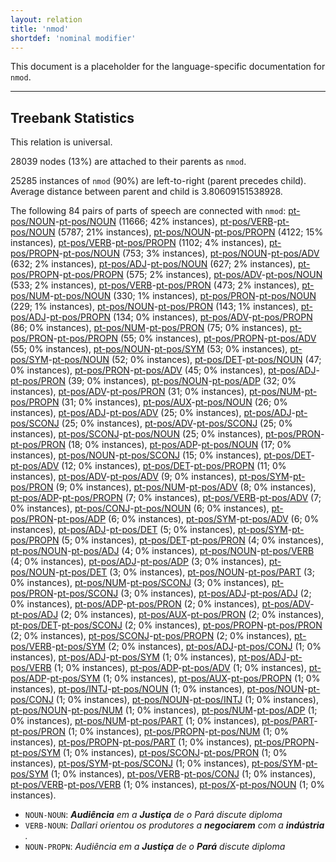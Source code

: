 ```yaml
---
layout: relation
title: 'nmod'
shortdef: 'nominal modifier'
---
```


This document is a placeholder for the language-specific documentation
for `nmod`.

--------------------------------------------------------------------------------

## Treebank Statistics

This relation is universal.

28039 nodes (13%) are attached to their parents as `nmod`.

25285 instances of `nmod` (90%) are left-to-right (parent precedes child).
Average distance between parent and child is 3.80609151538928.

The following 84 pairs of parts of speech are connected with `nmod`: [pt-pos/NOUN]()-[pt-pos/NOUN]() (11666; 42% instances), [pt-pos/VERB]()-[pt-pos/NOUN]() (5787; 21% instances), [pt-pos/NOUN]()-[pt-pos/PROPN]() (4122; 15% instances), [pt-pos/VERB]()-[pt-pos/PROPN]() (1102; 4% instances), [pt-pos/PROPN]()-[pt-pos/NOUN]() (753; 3% instances), [pt-pos/NOUN]()-[pt-pos/ADV]() (632; 2% instances), [pt-pos/ADJ]()-[pt-pos/NOUN]() (627; 2% instances), [pt-pos/PROPN]()-[pt-pos/PROPN]() (575; 2% instances), [pt-pos/ADV]()-[pt-pos/NOUN]() (533; 2% instances), [pt-pos/VERB]()-[pt-pos/PRON]() (473; 2% instances), [pt-pos/NUM]()-[pt-pos/NOUN]() (330; 1% instances), [pt-pos/PRON]()-[pt-pos/NOUN]() (229; 1% instances), [pt-pos/NOUN]()-[pt-pos/PRON]() (143; 1% instances), [pt-pos/ADJ]()-[pt-pos/PROPN]() (134; 0% instances), [pt-pos/ADV]()-[pt-pos/PROPN]() (86; 0% instances), [pt-pos/NUM]()-[pt-pos/PRON]() (75; 0% instances), [pt-pos/PRON]()-[pt-pos/PROPN]() (55; 0% instances), [pt-pos/PROPN]()-[pt-pos/ADV]() (55; 0% instances), [pt-pos/NOUN]()-[pt-pos/SYM]() (53; 0% instances), [pt-pos/SYM]()-[pt-pos/NOUN]() (52; 0% instances), [pt-pos/DET]()-[pt-pos/NOUN]() (47; 0% instances), [pt-pos/PRON]()-[pt-pos/ADV]() (45; 0% instances), [pt-pos/ADJ]()-[pt-pos/PRON]() (39; 0% instances), [pt-pos/NOUN]()-[pt-pos/ADP]() (32; 0% instances), [pt-pos/ADV]()-[pt-pos/PRON]() (31; 0% instances), [pt-pos/NUM]()-[pt-pos/PROPN]() (31; 0% instances), [pt-pos/AUX]()-[pt-pos/NOUN]() (26; 0% instances), [pt-pos/ADJ]()-[pt-pos/ADV]() (25; 0% instances), [pt-pos/ADJ]()-[pt-pos/SCONJ]() (25; 0% instances), [pt-pos/ADV]()-[pt-pos/SCONJ]() (25; 0% instances), [pt-pos/SCONJ]()-[pt-pos/NOUN]() (25; 0% instances), [pt-pos/PRON]()-[pt-pos/PRON]() (18; 0% instances), [pt-pos/ADP]()-[pt-pos/NOUN]() (17; 0% instances), [pt-pos/NOUN]()-[pt-pos/SCONJ]() (15; 0% instances), [pt-pos/DET]()-[pt-pos/ADV]() (12; 0% instances), [pt-pos/DET]()-[pt-pos/PROPN]() (11; 0% instances), [pt-pos/ADV]()-[pt-pos/ADV]() (9; 0% instances), [pt-pos/SYM]()-[pt-pos/PRON]() (9; 0% instances), [pt-pos/NUM]()-[pt-pos/ADV]() (8; 0% instances), [pt-pos/ADP]()-[pt-pos/PROPN]() (7; 0% instances), [pt-pos/VERB]()-[pt-pos/ADV]() (7; 0% instances), [pt-pos/CONJ]()-[pt-pos/NOUN]() (6; 0% instances), [pt-pos/PRON]()-[pt-pos/ADP]() (6; 0% instances), [pt-pos/SYM]()-[pt-pos/ADV]() (6; 0% instances), [pt-pos/ADJ]()-[pt-pos/DET]() (5; 0% instances), [pt-pos/SYM]()-[pt-pos/PROPN]() (5; 0% instances), [pt-pos/DET]()-[pt-pos/PRON]() (4; 0% instances), [pt-pos/NOUN]()-[pt-pos/ADJ]() (4; 0% instances), [pt-pos/NOUN]()-[pt-pos/VERB]() (4; 0% instances), [pt-pos/ADJ]()-[pt-pos/ADP]() (3; 0% instances), [pt-pos/NOUN]()-[pt-pos/DET]() (3; 0% instances), [pt-pos/NOUN]()-[pt-pos/PART]() (3; 0% instances), [pt-pos/NUM]()-[pt-pos/SCONJ]() (3; 0% instances), [pt-pos/PRON]()-[pt-pos/SCONJ]() (3; 0% instances), [pt-pos/ADJ]()-[pt-pos/ADJ]() (2; 0% instances), [pt-pos/ADP]()-[pt-pos/PRON]() (2; 0% instances), [pt-pos/ADV]()-[pt-pos/ADJ]() (2; 0% instances), [pt-pos/AUX]()-[pt-pos/PRON]() (2; 0% instances), [pt-pos/DET]()-[pt-pos/SCONJ]() (2; 0% instances), [pt-pos/PROPN]()-[pt-pos/PRON]() (2; 0% instances), [pt-pos/SCONJ]()-[pt-pos/PROPN]() (2; 0% instances), [pt-pos/VERB]()-[pt-pos/SYM]() (2; 0% instances), [pt-pos/ADJ]()-[pt-pos/CONJ]() (1; 0% instances), [pt-pos/ADJ]()-[pt-pos/SYM]() (1; 0% instances), [pt-pos/ADJ]()-[pt-pos/VERB]() (1; 0% instances), [pt-pos/ADP]()-[pt-pos/ADV]() (1; 0% instances), [pt-pos/ADP]()-[pt-pos/SYM]() (1; 0% instances), [pt-pos/AUX]()-[pt-pos/PROPN]() (1; 0% instances), [pt-pos/INTJ]()-[pt-pos/NOUN]() (1; 0% instances), [pt-pos/NOUN]()-[pt-pos/CONJ]() (1; 0% instances), [pt-pos/NOUN]()-[pt-pos/INTJ]() (1; 0% instances), [pt-pos/NOUN]()-[pt-pos/NUM]() (1; 0% instances), [pt-pos/NUM]()-[pt-pos/ADP]() (1; 0% instances), [pt-pos/NUM]()-[pt-pos/PART]() (1; 0% instances), [pt-pos/PART]()-[pt-pos/PRON]() (1; 0% instances), [pt-pos/PROPN]()-[pt-pos/NUM]() (1; 0% instances), [pt-pos/PROPN]()-[pt-pos/PART]() (1; 0% instances), [pt-pos/PROPN]()-[pt-pos/SYM]() (1; 0% instances), [pt-pos/SCONJ]()-[pt-pos/PRON]() (1; 0% instances), [pt-pos/SYM]()-[pt-pos/SCONJ]() (1; 0% instances), [pt-pos/SYM]()-[pt-pos/SYM]() (1; 0% instances), [pt-pos/VERB]()-[pt-pos/CONJ]() (1; 0% instances), [pt-pos/VERB]()-[pt-pos/VERB]() (1; 0% instances), [pt-pos/X]()-[pt-pos/NOUN]() (1; 0% instances).

* `NOUN-NOUN`: _<b>Audiência</b> em a <b>Justiça</b> de o Pará discute diploma_
* `VERB-NOUN`: _Dallari orientou os produtores a <b>negociarem</b> com a <b>indústria</b> ._
* `NOUN-PROPN`: _Audiência em a <b>Justiça</b> de o <b>Pará</b> discute diploma_

